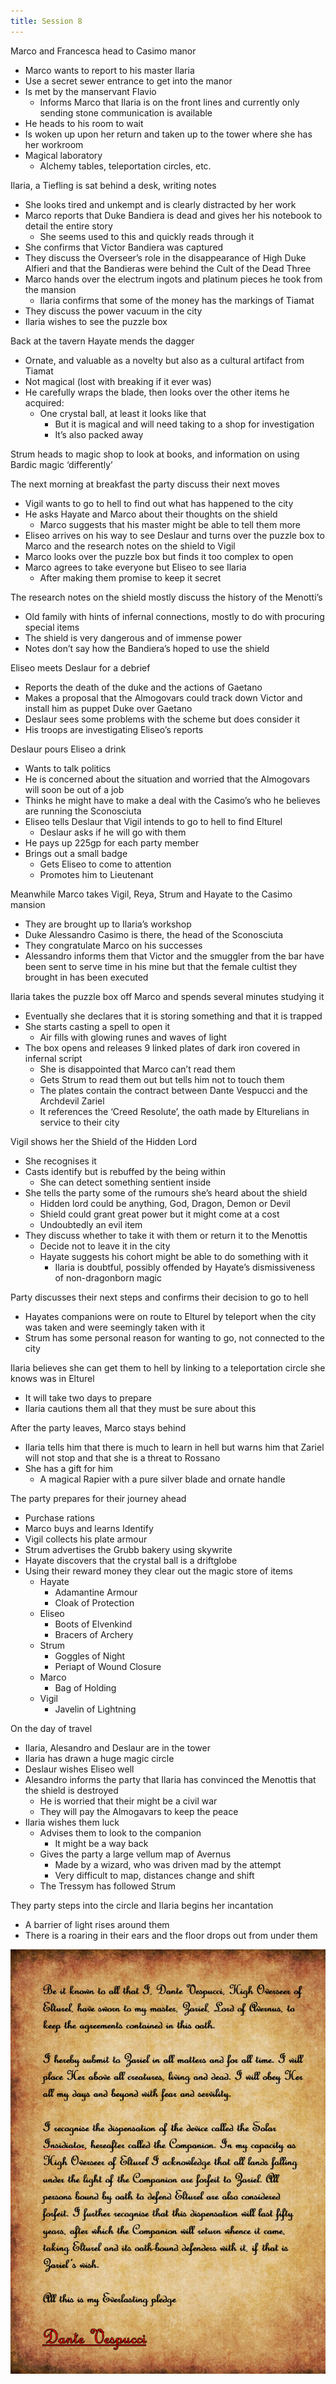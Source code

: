 ```yaml
---
title: Session 8
---
```


Marco and Francesca head to Casimo manor
- Marco wants to report to his master Ilaria
- Use a secret sewer entrance to get into the manor
- Is met by the manservant Flavio
	- Informs Marco that Ilaria is on the front lines and currently only sending stone communication is available
- He heads to his room to wait
- Is woken up upon her return and taken up to the tower where she has her workroom
- Magical laboratory
	- Alchemy tables, teleportation circles, etc.

Ilaria, a Tiefling is sat behind a desk, writing notes
- She looks tired and unkempt and is clearly distracted by her work
- Marco reports that Duke Bandiera is dead and gives her his notebook to detail the entire story
	- She seems used to this and quickly reads through it
- She confirms that Victor Bandiera was captured
- They discuss the Overseer’s role in the disappearance of High Duke Alfieri and that the Bandieras were behind the Cult of the Dead Three
- Marco hands over the electrum ingots and platinum pieces he took from the mansion
	- Ilaria confirms that some of the money has the markings of Tiamat
- They discuss the power vacuum in the city
- Ilaria wishes to see the puzzle box

Back at the tavern Hayate mends the dagger
- Ornate, and valuable as a novelty but also as a cultural artifact from Tiamat
- Not magical (lost with breaking if it ever was)
- He carefully wraps the blade, then looks over the other items he acquired:
	- One crystal ball, at least it looks like that
		- But it is magical and will need taking to a shop for investigation
		- It’s also packed away

Strum heads to magic shop to look at books, and information on using Bardic magic ‘differently’

The next morning at breakfast the party discuss their next moves
- Vigil wants to go to hell to find out what has happened to the city
- He asks Hayate and Marco about their thoughts on the shield
	- Marco suggests that his master might be able to tell them more
- Eliseo arrives on his way to see Deslaur and turns over the puzzle box to Marco and the research notes on the shield to Vigil
- Marco looks over the puzzle box but finds it too complex to open
- Marco agrees to take everyone but Eliseo to see Ilaria
	- After making them promise to keep it secret

The research notes on the shield mostly discuss the history of the Menotti’s
- Old family with hints of infernal connections, mostly to do with procuring special items
- The shield is very dangerous and of immense power
- Notes don’t say how the Bandiera’s hoped to use the shield

Eliseo meets Deslaur for a debrief
- Reports the death of the duke and the actions of Gaetano
- Makes a proposal that the Almogovars could track down Victor and install him as puppet Duke over Gaetano
- Deslaur sees some problems with the scheme but does consider it
- His troops are investigating Eliseo’s reports

Deslaur pours Eliseo a drink
- Wants to talk politics
- He is concerned about the situation and worried that the Almogovars will soon be out of a job
- Thinks he might have to make a deal with the Casimo’s who he believes are running the Sconosciuta
- Eliseo tells Deslaur that Vigil intends to go to hell to find Elturel
	- Deslaur asks if he will go with them
- He pays up 225gp for each party member
- Brings out a small badge
	- Gets Eliseo to come to attention
	- Promotes him to Lieutenant

Meanwhile Marco takes Vigil, Reya, Strum and Hayate to the Casimo mansion
- They are brought up to Ilaria’s workshop
- Duke Alessandro Casimo is there, the head of the Sconosciuta
- They congratulate Marco on his successes
- Alessandro informs them that Victor and the smuggler from the bar have been sent to serve time in his mine but that the female cultist they brought in has been executed

Ilaria takes the puzzle box off Marco and spends several minutes studying it
- Eventually she declares that it is storing something and that it is trapped
- She starts casting a spell to open it
	- Air fills with glowing runes and waves of light
- The box opens and releases 9 linked plates of dark iron covered in infernal script
	- She is disappointed that Marco can’t read them
	- Gets Strum to read them out but tells him not to touch them
	- The plates contain the contract between Dante Vespucci and the Archdevil Zariel
	- It references the ‘Creed Resolute’, the oath made by Elturelians in service to their city

Vigil shows her the Shield of the Hidden Lord
- She recognises it
- Casts identify but is rebuffed by the being within
	- She can detect something sentient inside
- She tells the party some of the rumours she’s heard about the shield
	- Hidden lord could be anything, God, Dragon, Demon or Devil
	- Shield could grant great power but it might come at a cost
	- Undoubtedly an evil item
- They discuss whether to take it with them or return it to the Menottis
	- Decide not to leave it in the city
	- Hayate suggests his cohort might be able to do something with it
		- Ilaria is doubtful, possibly offended by Hayate’s dismissiveness of non-dragonborn magic

Party discusses their next steps and confirms their decision to go to hell
- Hayates companions were on route to Elturel by teleport when the city was taken and were seemingly taken with it
- Strum has some personal reason for wanting to go, not connected to the city

Ilaria believes she can get them to hell by linking to a teleportation circle she knows was in Elturel
- It will take two days to prepare
- Ilaria cautions them all that they must be sure about this

After the party leaves, Marco stays behind
- Ilaria tells him that there is much to learn in hell but warns him that Zariel will not stop and that she is a threat to Rossano
- She has a gift for him
	- A magical Rapier with a pure silver blade and ornate handle

The party prepares for their journey ahead
- Purchase rations
- Marco buys and learns Identify
- Vigil collects his plate armour
- Strum advertises the Grubb bakery using skywrite
- Hayate discovers that the crystal ball is a driftglobe
- Using their reward money they clear out the magic store of items
	- Hayate
		- Adamantine Armour
		- Cloak of Protection
	- Eliseo
		- Boots of Elvenkind
		- Bracers of Archery
	- Strum
		- Goggles of Night
		- Periapt of Wound Closure
	- Marco
		- Bag of Holding
	- Vigil
		- Javelin of Lightning

On the day of travel
- Ilaria, Alesandro and Deslaur are in the tower
- Ilaria has drawn a huge magic circle
- Deslaur wishes Eliseo well
- Alesandro informs the party that Ilaria has convinced the Menottis that the shield is destroyed
	- He is worried that their might be a civil war
	- They will pay the Almogavars to keep the peace
- Ilaria wishes them luck
	- Advises them to look to the companion
		- It might be a way back
	- Gives the party a large vellum map of Avernus
		- Made by a wizard, who was driven mad by the attempt
		- Very difficult to map, distances change and shift
	- The Tressym has followed Strum

They party steps into the circle and Ilaria begins her incantation
- A barrier of light rises around them
- There is a roaring in their ears and the floor drops out from under them

![Session 8 - Vespucci Contract](Session8VespucciContract.png)
